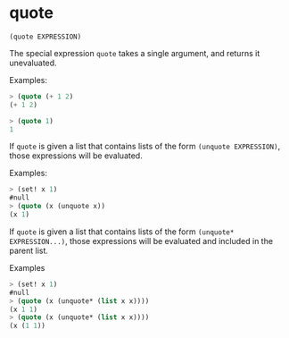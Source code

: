 # quote

`(quote EXPRESSION)`

The special expression `quote` takes a single argument, and returns it
unevaluated.

Examples:

```lisp
> (quote (+ 1 2)
(+ 1 2)

> (quote 1)
1
```

If `quote` is given a list that contains lists of the form `(unquote EXPRESSION)`, those
expressions will be evaluated.

Examples:

```lisp
> (set! x 1)
#null
> (quote (x (unquote x))
(x 1)
```

If `quote` is given a list that contains lists of the form
`(unquote* EXPRESSION...)`, those expressions will be evaluated and
included in the parent list.

Examples

```lisp
> (set! x 1)
#null
> (quote (x (unquote* (list x x))))
(x 1 1)
> (quote (x (unquote* (list x x))))
(x (1 1))
```
